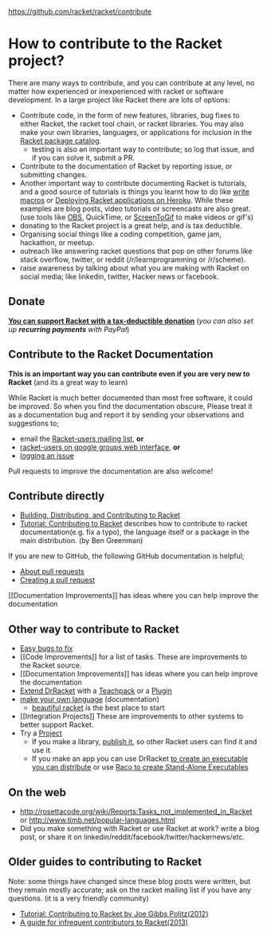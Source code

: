 https://github.com/racket/racket/contribute

# How to contribute to the Racket project?

There are many ways to contribute, and you can contribute at any level, no matter how experienced or inexperienced with racket or software development. In a large project like Racket there are lots of options: 

* Contribute code, in the form of new features, libraries, bug fixes to either Racket, the racket tool chain, or racket libraries. You may also make your own libraries, languages, or applications for inclusion in the [Racket package catalog](https://pkgs.racket-lang.org/). 
  * testing is also an important way to contribute; so log that issue, and if you can solve it, submit a PR.
* Contribute to the documentation of Racket by reporting issue, or submitting changes.
 * Another important way to contribute documenting Racket is tutorials, and a good source of tutorials is things you learnt how to do like [write macros](https://www.greghendershott.com/fear-of-macros/) or [Deploying Racket applications on Heroku](https://lexi-lambda.github.io/blog/2015/08/22/deploying-racket-applications-on-heroku/). While these examples are blog posts, video tutorials or screencasts are also great.(use tools like [OBS](https://obsproject.com/), QuickTime, or [ScreenToGif](https://github.com/NickeManarin/ScreenToGif) to make videos or gif's)
* donating to the Racket project is a great help, and is tax deductible. 
* Organising social things like a coding competition, game jam, hackathon, or meetup.
* outreach like answering racket questions that pop on other forums like stack overflow, twitter, or reddit (/r/learnprogramming or /r/scheme).
* raise awareness by talking about what you are making with Racket on social media; like linkedin, twitter, Hacker news  or facebook.

## Donate
**[You can support Racket with a tax-deductible donation](https://racket-lang.org/sfc.html)** (_you can also set up **recurring payments** with PayPal_)

## Contribute to the Racket Documentation

**This is an important way you can contribute even if you are very new to Racket** (and its a great way to learn)

While Racket is much better documented than most free software, it could be improved. So when you find the documentation obscure, Please treat it as a documentation bug and report it by sending your observations and suggestions to;
* email the [Racket-users mailing list](https://lists.racket-lang.org), **or** 
* [racket-users on google groups web interface](https://groups.google.com/forum/#!forum/racket-users), **or**
* [logging an issue](https://github.com/racket/racket/issues/new)

Pull requests to improve the documentation are also welcome!  

## Contribute directly
* [Building, Distributing, and Contributing to Racket](https://docs.racket-lang.org/racket-build-guide/index.html)
* [Tutorial: Contributing to Racket](https://blog.racket-lang.org/2017/09/tutorial-contributing-to-racket.html) describes how to contribute to racket documentation(e.g. fix a typo), the language itself or a package in the main distribution. (by Ben Greenman)

If you are new to GitHub, the following GitHub documentation is helpful;

* [About pull requests](https://help.github.com/en/articles/about-pull-requests)
* [Creating a pull request](https://help.github.com/en/articles/creating-a-pull-request)

[[Documentation Improvements]] has ideas where you can help improve the documentation

## Other way to contribute to Racket

* [Easy bugs to fix](https://github.com/racket/racket/wiki/Easy-bugs-to-fix)
* [[Code Improvements]] for a list of tasks. These are improvements to the Racket source.
* [[Documentation Improvements]] has ideas where you can help improve the documentation
* [Extend DrRacket](https://docs.racket-lang.org/drracket/extending-drracket.html) with a [Teachpack](https://docs.racket-lang.org/drracket/extending-drracket.html#%28part._teachpacks%29) or a [Plugin](https://docs.racket-lang.org/tools/index.html)
* [make your own language](https://docs.racket-lang.org/guide/languages.html) (documentation)
  * [beau­ti­ful racket](https://beautifulracket.com) is the best place to start
* [[Integration Projects]] These are improvements to other systems to better support Racket.
* Try a [Project](https://github.com/racket/racket/wiki/Project-Ideas)
  * If you make a library, [publish it](http://docs.racket-lang.org/pkg/getting-started.html), so other Racket users can find it and use it.
  * If you make an app you can use DrRacket [to create an executable you can distribute](https://docs.racket-lang.org/drracket/create-exe.html) or use [Raco to create Stand-Alone Executables](https://docs.racket-lang.org/raco/exe-dist.html)

## On the web

* <http://rosettacode.org/wiki/Reports:Tasks_not_implemented_in_Racket> or http://www.timb.net/popular-languages.html 
* Did you make something with Racket or use Racket at work? write a blog post, or share it on linkedin/reddit/facebook/twitter/hackernews/etc.

## Older guides to contributing to Racket
Note: some things have changed since these blog posts were written, but they remain mostly accurate; ask on the racket mailing list if you have any questions. (it is a very friendly community)

* [Tutorial: Contributing to Racket by Joe Gibbs Politz(2012)](http://blog.racket-lang.org/2012/11/tutorial-contributing-to-racket.html)
* [A guide for infrequent contributors to Racket(2013)](http://www.greghendershott.com/2013/04/a-guide-for-infrequent-contributors-to-racket.html)